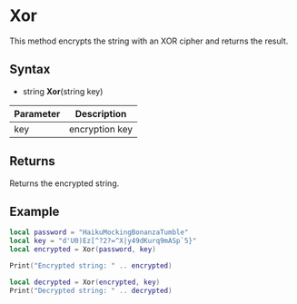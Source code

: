 # Xor

This method encrypts the string with an XOR cipher and returns the result.

## Syntax

- string **Xor**(string key)

| Parameter | Description |
| --- | --- |
| key | encryption key |

## Returns

Returns the encrypted string.

## Example

```lua
local password = "HaikuMockingBonanzaTumble"
local key = "d'U0)Ez[^?2?=^X|y49dKurq9mASp`5}"
local encrypted = Xor(password, key)

Print("Encrypted string: " .. encrypted)

local decrypted = Xor(encrypted, key)
Print("Decrypted string: " .. decrypted)
```
